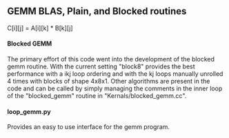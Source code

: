 ## GEMM BLAS, Plain, and Blocked routines
C[i][j] = A[i][k] * B[k][j]

#### Blocked GEMM
The primary effort of this code went into the development of the blocked gemm routine. 
With the current setting "block8" provides the best performance with a ikj loop ordering
and with the kj loops manually unrolled 4 times with blocks of shape 4x8x1.
Other algorithms are present in the code and can be called by simply managing the comments
in the inner loop of the "blocked_gemm" routine in "Kernals/blocked_gemm.cc". 


#### loop_gemm.py
Provides an easy to use interface for the gemm program. 

